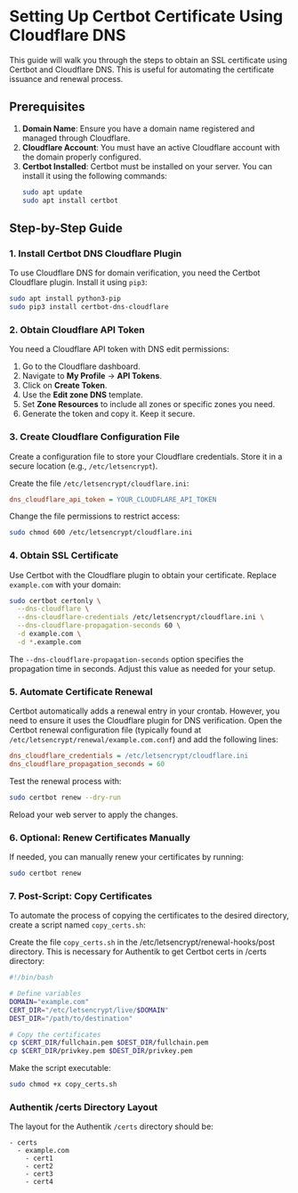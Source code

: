 
# Setting Up Certbot Certificate Using Cloudflare DNS

This guide will walk you through the steps to obtain an SSL certificate using Certbot and Cloudflare DNS. This is useful for automating the certificate issuance and renewal process.

## Prerequisites

1. **Domain Name**: Ensure you have a domain name registered and managed through Cloudflare.
2. **Cloudflare Account**: You must have an active Cloudflare account with the domain properly configured.
3. **Certbot Installed**: Certbot must be installed on your server. You can install it using the following commands:
    ```bash
    sudo apt update
    sudo apt install certbot
    ```

## Step-by-Step Guide

### 1. Install Certbot DNS Cloudflare Plugin

To use Cloudflare DNS for domain verification, you need the Certbot Cloudflare plugin. Install it using `pip3`:
```bash
sudo apt install python3-pip
sudo pip3 install certbot-dns-cloudflare
```

### 2. Obtain Cloudflare API Token

You need a Cloudflare API token with DNS edit permissions:
1. Go to the Cloudflare dashboard.
2. Navigate to **My Profile** -> **API Tokens**.
3. Click on **Create Token**.
4. Use the **Edit zone DNS** template.
5. Set **Zone Resources** to include all zones or specific zones you need.
6. Generate the token and copy it. Keep it secure.

### 3. Create Cloudflare Configuration File

Create a configuration file to store your Cloudflare credentials. Store it in a secure location (e.g., `/etc/letsencrypt`).

Create the file `/etc/letsencrypt/cloudflare.ini`:
```ini
dns_cloudflare_api_token = YOUR_CLOUDFLARE_API_TOKEN
```

Change the file permissions to restrict access:
```bash
sudo chmod 600 /etc/letsencrypt/cloudflare.ini
```

### 4. Obtain SSL Certificate

Use Certbot with the Cloudflare plugin to obtain your certificate. Replace `example.com` with your domain:
```bash
sudo certbot certonly \
  --dns-cloudflare \
  --dns-cloudflare-credentials /etc/letsencrypt/cloudflare.ini \
  --dns-cloudflare-propagation-seconds 60 \
  -d example.com \
  -d *.example.com
```

The `--dns-cloudflare-propagation-seconds` option specifies the propagation time in seconds. Adjust this value as needed for your setup.

### 5. Automate Certificate Renewal

Certbot automatically adds a renewal entry in your crontab. However, you need to ensure it uses the Cloudflare plugin for DNS verification. Open the Certbot renewal configuration file (typically found at `/etc/letsencrypt/renewal/example.com.conf`) and add the following lines:
```ini
dns_cloudflare_credentials = /etc/letsencrypt/cloudflare.ini
dns_cloudflare_propagation_seconds = 60
```

Test the renewal process with:
```bash
sudo certbot renew --dry-run
```

Reload your web server to apply the changes.

### 6. Optional: Renew Certificates Manually

If needed, you can manually renew your certificates by running:
```bash
sudo certbot renew
```

### 7. Post-Script: Copy Certificates

To automate the process of copying the certificates to the desired directory, create a script named `copy_certs.sh`:

Create the file `copy_certs.sh` in the /etc/letsencrypt/renewal-hooks/post directory. This is necessary for Authentik to get Certbot certs in /certs directory:
```bash
#!/bin/bash

# Define variables
DOMAIN="example.com"
CERT_DIR="/etc/letsencrypt/live/$DOMAIN"
DEST_DIR="/path/to/destination"

# Copy the certificates
cp $CERT_DIR/fullchain.pem $DEST_DIR/fullchain.pem
cp $CERT_DIR/privkey.pem $DEST_DIR/privkey.pem
```

Make the script executable:
```bash
sudo chmod +x copy_certs.sh
```

### Authentik /certs Directory Layout

The layout for the Authentik `/certs` directory should be:

```
- certs
  - example.com
    - cert1
    - cert2
    - cert3
    - cert4
```